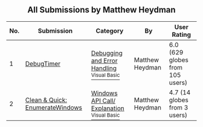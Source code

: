 ﻿<div align="center">

## All Submissions by Matthew Heydman

</div>

No.  | Submission | Category | By   | User Rating
---- | ---------- | -------- | ---- | -----------
1 | [DebugTimer<br />](https://github.com/Planet-Source-Code/matthew-heydman-debugtimer__1-754) | [Debugging and Error Handling<br /><sup>Visual Basic</sup>](../ByCategory/debugging-and-error-handling__1-26.md) | Matthew Heydman | 6.0 (629 globes from 105 users)
2 | [Clean & Quick: EnumerateWindows<br />](https://github.com/Planet-Source-Code/matthew-heydman-clean-quick-enumeratewindows__1-13762) | [Windows API Call/ Explanation<br /><sup>Visual Basic</sup>](../ByCategory/windows-api-call-explanation__1-39.md) | Matthew Heydman | 4.7 (14 globes from 3 users)
